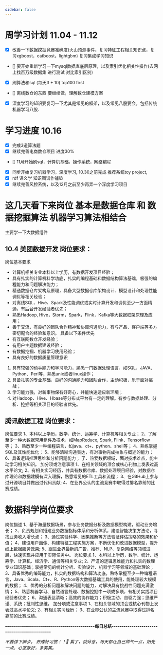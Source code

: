 ```yaml
---
sidebar: false
---
```

# 周学习计划 11.04 - 11.12
  - [x] 改善一下数据挖掘竞赛准确度(火山预测事件，复习特征工程相关知识点，复习xgboost，catboost，lightgbm) 复习集成学习知识
  - [] 要开始重新学习一下mysql数据库底层原理，以及索引优化相关性操作(去网上找百万级数据集 进行测试 对比索引区别)
  - [x] 刷算法和sql (每天3 + 10) top100 first
  - [] 离线数仓的东西 要继续做，理解数仓建模方案
  - [x] 深度学习的知识要复习一下尤其是常见的框架，以及常见八股要会，包括传统机器学习八股.

# 学习进度 10.16
  - [x] 完成3道算法题
  - [x] 继续完善电商数仓项目 进度30%
  - [] 11月开始刷sql，计算机基础，操作系统，网络编程
  - [x] 同步开始复习机器学习，深度学习, 10.30之前完成 推荐系统toy project, 
  - [x] rdf 语义学 知识图谱作铺垫
  - [x] 继续完善风控系统，以及12月之前至少再弄一个深度学习项目

# 这几天看下来岗位 基本是数据仓库 和 数据挖掘算法 机器学习算法相结合
主要学一下大数据组件
## 10.4 美团数据开发 岗位要求：

岗位基本要求
- 计算机相关专业本科以上学历，有数据开发项目经验；
- 具有扎实的计算机科学功底，扎实的编程基础和数据结构算法基础，极强的编程能力和问题解决能力；
- 精通数据仓库架构及原理，具备大型数据仓库架构设计、模型设计和处理性能调优等相关经验；
- 对离线SQL、Hive、Spark及性能调优或实时计算开发和调优至少一方面精通，有后台开发经验者优先；
- 熟悉Hadoop, Hive，Storm，Spark，Flink，Kafka等大数据框架原理及应用；
- 善于交流，有良好的团队合作精神和协调沟通能力，有与产品、客户端等多方密切配合的经验和意识。
具备以下条件优先
- 有互联网数仓开发经验；
- 有用户主题数据建设经验；
- 有数据挖掘、机器学习使用经验；
- 具有良好的数据质量管理意识


1. 具有较强的动手能力和学习能力，熟悉一门数据处理语言，如SQL、JAVA、Python、Perl等，熟悉unix或者linux操作；
2. 具备扎实的专业基础，良好的沟通能力和团队合作，主动积极，乐于面对挑战；
3. 学习能力强，对新事物保有好奇心，并能快速适应新环境；
4. 对Hadoop、Hive、Hbase等分布式平台有一定的理解。有参与数据处理、分析、挖掘等相关项目的经验者优先。

## 腾讯数据工程 岗位要求：

岗位要求
1、本科以上学历，数学、统计、运筹学、计算机等相关专业；
2、了解至少一种大数据常用组件及技术，如MapReduce, Spark, Flink、Tensorflow等；
3、熟悉至少一种编程语言，如java、ct+、python、shell等；
4、熟练掌握SQL及其性能优化；
5、能够清晰沟通表达，有对事物完成抽象与概述的能力；
6、具备逻辑推理思维和分析问题能力；
了、热爱数据领域，面对技术难点，能主动学习相关知识。
加分项或注意事项
1、在相关领域的顶会或核心刊物上发表过高水平论文;
2、有相关实习经历，并具有数据仓库、数据处理项目经验，对数据仓库理论和数据建模有深入理解，熟悉常见的ETL工具和流程；
3、在GitHub上参与过开源项目并做出过代码贡献;
4、在业界公认的主流竞赛中取得过排名靠前的比赛成绩。



# 数据科学岗位要求

岗位描述
1、基于海量数据场景，参与业务数据分析及数据模型构建，驱动业务增长；
2、负责规划和搭建业务数据指标体系和分析体系，建设智能决策方法论，寻找业务收入增长点；
3、通过实验科学、因果推断等方法验证评估策略的效果和价值；
4、建设用户画像、构建特征工程实施方案，不断优化和改进数据模型，提升线上数据服务效果;
5、跟进业界最新的广告、推荐、NLP、复杂网络等领域进展，快速实现并应用于实际任务中。
岗位要求
1、本科以上学历，数学、统计、运筹学、计算机、经济学、通信等相关专业;
2、严谨的逻辑思维能力和扎实的数理专业知识基础；掌握常见的统计分析、实验设计、机器学习等领域的基础理论；
3、具备优秀的编码能力，扎实的数据结构和算法功底，熟练掌握至少一种编程语言，Java、Scala、Ct+、R、Python等大数据基础工具的使用，能处理较大规模的数据；
4、优秀的分析问题和解决问题的能力，对解决具有挑战性问题充满激情；
5、熟悉机器学习、自然语言处理、数据挖掘中一项或多项，有相关实践项目经验者优先；
6、沟通表达清晰；高效的协作能力；积极主动、自驱力强；思维严谨、系统；批判性思维。
加分项或注意事项
1、在相关领域的顶会或核心刊物上发表过高水平论文;
2、有相关实习经历；
3、在业界公认的主流竞赛中取得过排名靠前的比赛成绩。




**---------------------------------------------每日总结----------------------------------------------**

*不要停下脚步。 养成好习惯！！🫰 累了，就休息，每天都让自己帅气一点，阳光一点，心态放好，多笑笑。*